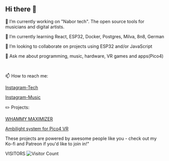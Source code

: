 ## Hi there 👋



🔭 I’m currently working on "Nabor tech". The open source tools for musicians and digital artists. 

🌱 I’m currently learning React, ESP32, Docker, Postgres, Milva, 8n8, German

👯 I’m looking to collaborate on projects using ESP32 and/or JavaScript

💬 Ask me about programming, music, hardware, VR games and apps(Pico4)

<br>

📫 How to reach me:

[Instagram-Tech](https://instagram.com/highelectroniker)

[Instagram-Music](https://instagram.com/jsonslim)

:pencil2: Projects:

[WHAMMY MAXIMIZER](https://wave42.gumroad.com/l/whammymaximizer)

[Ambilight system for Pico4 VR](https://wave42.gumroad.com/l/vr_ambilight)

These projects are powered by awesome people like you - check out my Ko-fi and Patreon if you'd like to join in!"

VISITORS
![Visitor Count](https://profile-counter.glitch.me/jsonslim/count.svg)
